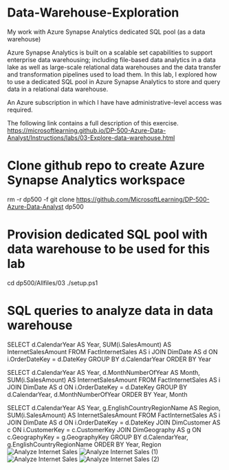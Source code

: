 # Data-Warehouse-Exploration
My work with Azure Synapse Analytics dedicated SQL pool (as a data warehouse)

Azure Synapse Analytics is built on a scalable set capabilities to support enterprise data warehousing; including file-based data analytics in a data lake as well as large-scale relational data warehouses and the data transfer and transformation pipelines used to load them. In this lab, I explored how to use a dedicated SQL pool in Azure Synapse Analytics to store and query data in a relational data warehouse.

An Azure subscription in which I have have administrative-level access was required.

The following link contains a full description of this exercise. 
https://microsoftlearning.github.io/DP-500-Azure-Data-Analyst/Instructions/labs/03-Explore-data-warehouse.html

# Clone github repo to create Azure Synapse Analytics workspace
rm -r dp500 -f
git clone https://github.com/MicrosoftLearning/DP-500-Azure-Data-Analyst dp500

# Provision dedicated SQL pool with data warehouse to be used for this lab
cd dp500/Allfiles/03
./setup.ps1

# SQL queries to analyze data in data warehouse

SELECT d.CalendarYear AS Year,
       SUM(i.SalesAmount) AS InternetSalesAmount
FROM FactInternetSales AS i
JOIN DimDate AS d ON i.OrderDateKey = d.DateKey
GROUP BY d.CalendarYear
ORDER BY Year

SELECT d.CalendarYear AS Year,
       d.MonthNumberOfYear AS Month,
       SUM(i.SalesAmount) AS InternetSalesAmount
FROM FactInternetSales AS i
JOIN DimDate AS d ON i.OrderDateKey = d.DateKey
GROUP BY d.CalendarYear, d.MonthNumberOfYear
ORDER BY Year, Month


SELECT d.CalendarYear AS Year, 
       g.EnglishCountryRegionName AS Region,
       SUM(i.SalesAmount) AS InternetSalesAmount
FROM FactInternetSales AS i
JOIN DimDate AS d ON i.OrderDateKey = d.DateKey
JOIN DimCustomer AS c ON i.CustomerKey = c.CustomerKey
JOIN DimGeography AS g ON c.GeographyKey = g.GeographyKey
GROUP BY d.CalendarYear, g.EnglishCountryRegionName
ORDER BY Year, Region
![Analyze Internet Sales](https://github.com/JonDee2023/Data-Warehouse-Exploration/assets/123139569/caf3ea07-4fec-4a54-b36e-0532a305311e)
![Analyze Internet Sales (1)](https://github.com/JonDee2023/Data-Warehouse-Exploration/assets/123139569/0a5d5a77-0023-480c-84ea-e845a4527bb8)
![Analyze Internet Sales](https://github.com/JonDee2023/Data-Warehouse-Exploration/assets/123139569/bd43bc30-f9cb-4ce9-aafb-e4aea6a8ea7d)
![Analyze Internet Sales (2)](https://github.com/JonDee2023/Data-Warehouse-Exploration/assets/123139569/adfd1701-1705-49be-a12b-03d52eaa495b)
